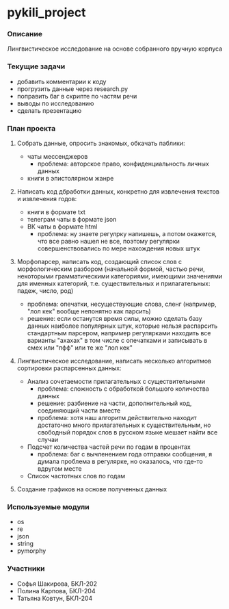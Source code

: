 # pykili_project

### Описание ###

Лингвистическое исследование на основе собранного вручную корпуса

### Текущие задачи ###

- добавить комментарии к коду
- прогрузить данные через research.py
- поправить баг в скрипте по частям речи
- выводы по исследованию
- сделать презентацию

### План проекта ###

1. Собрать данные, опросить знакомых, обкачать паблики: 
    - чаты мессенджеров 
        - проблема: авторское право, конфиденциальность личных данных
    - книги в эпистолярном жанре

2. Написать код дбработки данных, конкретно для извлечения текстов и извлечения годов:
    - книги в формате txt
    - телеграм чаты в формате json
    - ВК чаты в формате html
        - проблема: ну знаете регулрку напишешь, а потом окажется, что все равно нашел не все, поэтому регулярки совершенствовались по мере нахождения новых штук
3. Морфопарсер, написать код, создающий список слов с морфологическим разбором (начальной формой, частью речи, некоторыми грамматическими категориями, имеющими значениями для именных категорий, т.е. существительных и прилагательных: падеж, число, род)
    - проблема: опечатки, несуществующие слова, сленг (например, "лол кек" вообще непонятно как парсить)
    - решение: если останутся время силы, можно сделать базу данных наиболее популярных штук, которые нельзя распарсить стандартным парсером, например регулярками находить все варианты "ахахах" в том числе с опечатками и записывать в смех или "пфф" или те же "лол кек"
4. Лингвистическое исследование, написать несколько алгоритмов сортировки распарсенных данных:
    - Анализ сочетаемости прилагательных с существительными
        - проблема: сложность с обработкой большого количества данных
        - решение: разбиение на части, дополнительный код, соединяющий части вместе
        - проблема: хотя наш алгоритм действительно находит достаточно много прилагательных к существительным, но свободный порядок слов в русском языке мешает найти все случаи
    - Подсчет количества частей речи по годам в процентах
        - проблема: баг с вычленением года отправки сообщения, я думала проблема в регулярке, но оказалось, что где-то вдругом месте
    - Список частотных слов по годам
5. Создание графиков на основе полученных данных

### Используемые модули ###

- os
- re
- json
- string
- pymorphy

### Участники ###

- Софья Шакирова, БКЛ-202
- Полина Карпова, БКЛ-204
- Татьяна Ковтун, БКЛ-204
